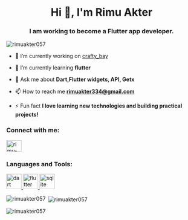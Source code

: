 <h1 align="center">Hi 👋, I'm Rimu Akter</h1>
<h3 align="center">I am working to become a Flutter app developer.</h3>

<p align="left"> <img src="https://komarev.com/ghpvc/?username=rimuakter057&label=Profile%20views&color=0e75b6&style=flat" alt="rimuakter057" /> </p>

- 🔭 I’m currently working on [crafty_bay](https://github.com/rimuakter057/crafty_bay)

- 🌱 I’m currently learning **flutter**

- 💬 Ask me about **Dart,Flutter widgets, API, Getx**

- 📫 How to reach me **rimuakter334@gmail.com**

- ⚡ Fun fact **I love learning new technologies and building practical projects!**

<h3 align="left">Connect with me:</h3>
<p align="left">
<a href="https://linkedin.com/in/rimu-akter-32923233a" target="blank"><img align="center" src="https://raw.githubusercontent.com/rahuldkjain/github-profile-readme-generator/master/src/images/icons/Social/linked-in-alt.svg" alt="rimu-akter-32923233a" height="30" width="40" /></a>
</p>

<h3 align="left">Languages and Tools:</h3>
<p align="left"> <a href="https://dart.dev" target="_blank" rel="noreferrer"> <img src="https://www.vectorlogo.zone/logos/dartlang/dartlang-icon.svg" alt="dart" width="40" height="40"/> </a> <a href="https://flutter.dev" target="_blank" rel="noreferrer"> <img src="https://www.vectorlogo.zone/logos/flutterio/flutterio-icon.svg" alt="flutter" width="40" height="40"/> </a> <a href="https://www.sqlite.org/" target="_blank" rel="noreferrer"> <img src="https://www.vectorlogo.zone/logos/sqlite/sqlite-icon.svg" alt="sqlite" width="40" height="40"/> </a> </p>

<p><img align="left" src="https://github-readme-stats.vercel.app/api/top-langs?username=rimuakter057&show_icons=true&locale=en&layout=compact" alt="rimuakter057" /></p>

<p>&nbsp;<img align="center" src="https://github-readme-stats.vercel.app/api?username=rimuakter057&show_icons=true&locale=en" alt="rimuakter057" /></p>

<p><img align="center" src="https://github-readme-streak-stats.herokuapp.com/?user=rimuakter057&" alt="rimuakter057" /></p>
